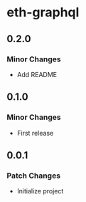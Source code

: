 # eth-graphql

## 0.2.0

### Minor Changes

- Add README

## 0.1.0

### Minor Changes

- First release

## 0.0.1

### Patch Changes

- Initialize project
